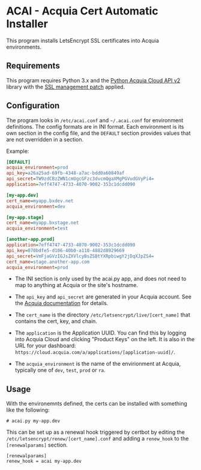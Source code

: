# ACAI - Acquia Cert Automatic Installer

This program installs LetsEncrypt SSL certificates into Acquia environments.


## Requirements

This program requires Python 3.x and the [Python Acquia Cloud API v2](https://github.com/pmatias/python-acquia-cloud-2) library with the [SSL management patch](https://github.com/pmatias/python-acquia-cloud-2/pull/33) applied.

## Configuration
The program looks in `/etc/acai.conf` and `~/.acai.conf` for environment definitions.  The config formats are in INI format.  Each environment is its own section in the config file, and the `DEFAULT` section provides values that are not overridden in a section.

Example:

```ini
[DEFAULT]
acquia_environment=prod
api_key=a26a25ad-69fb-4348-a7ac-bdd0a60849af
api_secret=TW9zdCBzZWN1cmUgcGFzc3dvcmQgaXMgPGVudGVyPi4=
application=7eff4747-4733-4070-9002-353c1dcdd090

[my-app.dev]
cert_name=myapp.bxdev.net
acquia_environment=dev

[my-app.stage]
cert_name=myapp.bxstage.net
acquia_environment=test

[another-app.prod]
application=7eff4747-4733-4070-9002-353c1dcdd090
api_key=070bdfe5-d106-40b0-a110-4882d8929669
api_secret=VmFjaGVzIGJsZXVlcyBsZSBtYXRpbiwgY2jDqXJpZS4=
cert_name=stage.another-app.com
acquia_environment=prod

```

* The INI section is only used by the acai.py app, and does not need to map to anything at Acquia or the site's hostname.

* The `api_key` and `api_secret` are generated in your Acquia account.  See the [Acquia documentation](https://docs.acquia.com/cloud-platform/develop/api/auth/) for details.

* The `cert_name` is the directory `/etc/letsencrypt/live/[cert_name]` that contains the cert, key, and chain.

* The `application` is the Application UUID.  You can find this by logging into Acquia Cloud and clicking "Product Keys" on the left.  It is also in the URL for your dashboard: `https://cloud.acquia.com/a/applications/[application-uuid]/`.

* The `acquia_environment` is the name of the envirionment at Acquia, typically one of `dev`, `test`, `prod` or `ra`.


## Usage

With the environemnts defined, the certs can be installed with something like the following:

```
# acai.py my-app.dev
```

This can be set up as a renewal hook triggered by certbot by editing the `/etc/letsencrypt/renew/[cert_name].conf` and adding a `renew_hook` to the `[renewalparams]` section.

```
[renewalparams]
renew_hook = acai my-app.dev
```
